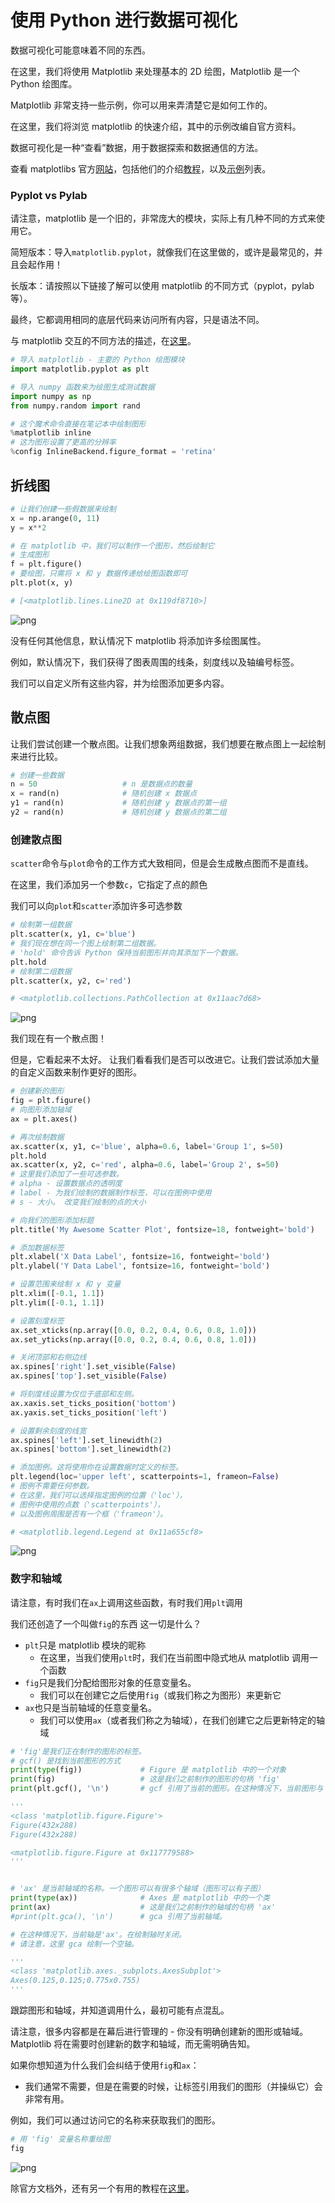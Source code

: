 
# 使用 Python 进行数据可视化

数据可视化可能意味着不同的东西。

在这里，我们将使用 Matplotlib 来处理基本的 2D 绘图，Matplotlib 是一个 Python 绘图库。

Matplotlib 非常支持一些示例，你可以用来弄清楚它是如何工作的。

在这里，我们将浏览 matplotlib 的快速介绍，其中的示例改编自官方资料。

数据可视化是一种“查看”数据，用于数据探索和数据通信的方法。

查看 matplotlibs 官方[网站](https://matplotlib.org/)，包括他们的介绍[教程](http://matplotlib.org/users/beginner.html)，以及[示例](http://matplotlib.org/examples/)列表。

### Pyplot vs Pylab

请注意，matplotlib 是一个旧的，非常庞大的模块，实际上有几种不同的方式来使用它。

简短版本：导入`matplotlib.pyplot`，就像我们在这里做的，或许是最常见的，并且会起作用！

长版本：请按照以下链接了解可以使用 matplotlib 的不同方式（pyplot，pylab 等）。

最终，它都调用相同的底层代码来访问所有内容，只是语法不同。

与 matplotlib 交互的不同方法的描述，在[这里](http://stackoverflow.com/questions/16849483/which-is-the-recommended-way-to-plot-matplotlib-or-pylab)。

```python
# 导入 matplotlib - 主要的 Python 绘图模块
import matplotlib.pyplot as plt

# 导入 numpy 函数来为绘图生成测试数据
import numpy as np
from numpy.random import rand

# 这个魔术命令直接在笔记本中绘制图形
%matplotlib inline
# 这为图形设置了更高的分辨率
%config InlineBackend.figure_format = 'retina'
```

## 折线图


```python
# 让我们创建一些假数据来绘制
x = np.arange(0, 11)
y = x**2

# 在 matplotlib 中，我们可以制作一个图形，然后绘制它
# 生成图形
f = plt.figure()
# 要绘图，只需将 x 和 y 数据传递给绘图函数即可
plt.plot(x, y)

# [<matplotlib.lines.Line2D at 0x119df8710>]
```


![png](img/09-DataVisualization_6_1.png)

没有任何其他信息，默认情况下 matplotlib 将添加许多绘图属性。

例如，默认情况下，我们获得了图表周围的线条，刻度线以及轴编号标签。

我们可以自定义所有这些内容，并为绘图添加更多内容。

## 散点图

让我们尝试创建一个散点图。让我们想象两组数据，我们想要在散点图上一起绘制来进行比较。

```python
# 创建一些数据
n = 50                   # n 是数据点的数量
x = rand(n)              # 随机创建 x 数据点
y1 = rand(n)             # 随机创建 y 数据点的第一组
y2 = rand(n)             # 随机创建 y 数据点的第二组
```

### 创建散点图

`scatter`命令与`plot`命令的工作方式大致相同，但是会生成散点图而不是直线。

在这里，我们添加另一个参数`c`，它指定了点的颜色

我们可以向`plot`和`scatter`添加许多可选参数

```python
# 绘制第一组数据
plt.scatter(x, y1, c='blue')
# 我们现在想在同一个图上绘制第二组数据。
# 'hold' 命令告诉 Python 保持当前图形并向其添加下一个数据。
plt.hold
# 绘制第二组数据
plt.scatter(x, y2, c='red')

# <matplotlib.collections.PathCollection at 0x11aac7d68>
```


![png](img/09-DataVisualization_11_1.png)

我们现在有一个散点图！

但是，它看起来不太好。 让我们看看我们是否可以改进它。让我们尝试添加大量的自定义函数来制作更好的图形。

```python
# 创建新的图形
fig = plt.figure()
# 向图形添加轴域
ax = plt.axes()

# 再次绘制数据
ax.scatter(x, y1, c='blue', alpha=0.6, label='Group 1', s=50)
plt.hold
ax.scatter(x, y2, c='red', alpha=0.6, label='Group 2', s=50)
# 这里我们添加了一些可选参数。
# alpha - 设置数据点的透明度
# label - 为我们绘制的数据制作标签，可以在图例中使用
# s - 大小。 改变我们绘制的点的大小

# 向我们的图形添加标题
plt.title('My Awesome Scatter Plot', fontsize=18, fontweight='bold')

# 添加数据标签
plt.xlabel('X Data Label', fontsize=16, fontweight='bold')
plt.ylabel('Y Data Label', fontsize=16, fontweight='bold')

# 设置范围来绘制 x 和 y 变量
plt.xlim([-0.1, 1.1])
plt.ylim([-0.1, 1.1])

# 设置刻度标签
ax.set_xticks(np.array([0.0, 0.2, 0.4, 0.6, 0.8, 1.0]))
ax.set_yticks(np.array([0.0, 0.2, 0.4, 0.6, 0.8, 1.0]))

# 关闭顶部和右侧边线
ax.spines['right'].set_visible(False)
ax.spines['top'].set_visible(False)

# 将刻度线设置为仅位于底部和左侧。
ax.xaxis.set_ticks_position('bottom')
ax.yaxis.set_ticks_position('left')

# 设置剩余刻度的线宽
ax.spines['left'].set_linewidth(2)
ax.spines['bottom'].set_linewidth(2)

# 添加图例。这将使用你在设置数据时定义的标签。
plt.legend(loc='upper left', scatterpoints=1, frameon=False)
# 图例不需要任何参数。
# 在这里，我们可以选择指定图例的位置（'loc'），
# 图例中使用的点数（'scatterpoints'），
# 以及图例周围是否有一个框（'frameon'）。

# <matplotlib.legend.Legend at 0x11a655cf8>
```

![png](img/09-DataVisualization_13_1.png)

### 数字和轴域

请注意，有时我们在`ax`上调用这些函数，有时我们用`plt`调用

我们还创造了一个叫做`fig`的东西 这一切是什么？

- `plt`只是 matplotlib 模块的昵称
  - 在这里，当我们使用`plt`时，我们在当前图中隐式地从 matplotlib 调用一个函数
- `fig`只是我们分配给图形对象的任意变量名。
  - 我们可以在创建它之后使用`fig`（或我们称之为图形）来更新它
- `ax`也只是当前轴域的任意变量名。
  - 我们可以使用`ax`（或者我们称之为轴域），在我们创建它之后更新特定的轴域

```python
# 'fig'是我们正在制作的图形的标签。
# gcf() 是找到当前图形的方式
print(type(fig))             # Figure 是 matplotlib 中的一个对象
print(fig)                   # 这是我们之前制作的图形的句柄 'fig'
print(plt.gcf(), '\n')       # gcf 引用了当前的图形。在这种情况下，当前图形与 'fig' 相同

'''
<class 'matplotlib.figure.Figure'>
Figure(432x288)
Figure(432x288) 

<matplotlib.figure.Figure at 0x117779588>
'''


# 'ax' 是当前轴域的名称。一个图形可以有很多个轴域（图形可以有子图）
print(type(ax))              # Axes 是 matplotlib 中的一个类
print(ax)                    # 这是我们之前制作的轴域的句柄 'ax'
#print(plt.gca(), '\n')      # gca 引用了当前轴域。

# 在这种情况下，当前轴是'ax'。在绘制轴时关闭。
# 请注意，这里 gca 绘制一个空轴。

'''
<class 'matplotlib.axes._subplots.AxesSubplot'>
Axes(0.125,0.125;0.775x0.755)
'''
```


跟踪图形和轴域，并知道调用什么，最初可能有点混乱。

请注意，很多内容都是在幕后进行管理的 - 你没有明确创建新的图形或轴域。Matplotlib 将在需要时创建新的数字和轴域，而无需明确告知。

如果你想知道为什么我们会纠结于使用`fig`和`ax`：

- 我们通常不需要，但是在需要的时候，让标签引用我们的图形（并操纵它）会非常有用。

例如，我们可以通过访问它的名称来获取我们的图形。

```python
# 用 'fig' 变量名称重绘图
fig
```

![png](img/09-DataVisualization_18_0.png)

除官方文档外，还有另一个有用的教程在[这里](https://www.labri.fr/perso/nrougier/teaching/matplotlib/)。
